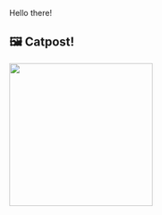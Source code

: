 Hello there!



## 🖼️ Catpost!

<sub>
    <img src="https://cdn2.thecatapi.com/images/MTU4NTU3OA.jpg" height="256">
</sub>

